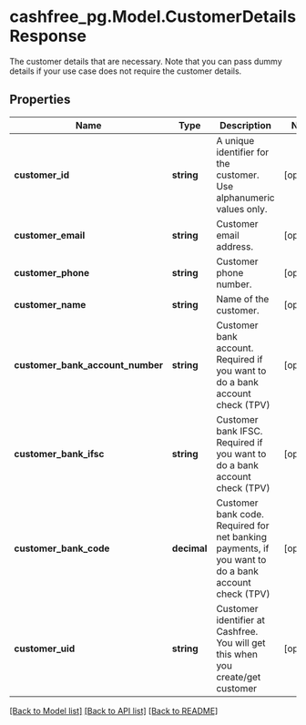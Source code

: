 # cashfree_pg.Model.CustomerDetailsResponse
The customer details that are necessary. Note that you can pass dummy details if your use case does not require the customer details.

## Properties

Name | Type | Description | Notes
------------ | ------------- | ------------- | -------------
**customer_id** | **string** | A unique identifier for the customer. Use alphanumeric values only. | [optional] 
**customer_email** | **string** | Customer email address. | [optional] 
**customer_phone** | **string** | Customer phone number. | [optional] 
**customer_name** | **string** | Name of the customer. | [optional] 
**customer_bank_account_number** | **string** | Customer bank account. Required if you want to do a bank account check (TPV) | [optional] 
**customer_bank_ifsc** | **string** | Customer bank IFSC. Required if you want to do a bank account check (TPV) | [optional] 
**customer_bank_code** | **decimal** | Customer bank code. Required for net banking payments, if you want to do a bank account check (TPV) | [optional] 
**customer_uid** | **string** | Customer identifier at Cashfree. You will get this when you create/get customer         | [optional] 

[[Back to Model list]](../README.md#documentation-for-models) [[Back to API list]](../README.md#documentation-for-api-endpoints) [[Back to README]](../README.md)

